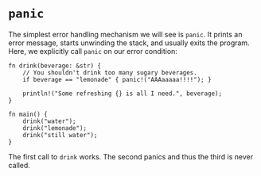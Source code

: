 # `panic`

The simplest error handling mechanism we will see is `panic`. It prints an
error message, starts unwinding the stack, and usually exits the program.
Here, we explicitly call `panic` on our error condition:

```rust,editable,ignore,mdbook-runnable
fn drink(beverage: &str) {
    // You shouldn't drink too many sugary beverages.
    if beverage == "lemonade" { panic!("AAAaaaaa!!!!"); }

    println!("Some refreshing {} is all I need.", beverage);
}

fn main() {
    drink("water");
    drink("lemonade");
    drink("still water");
}
```

The first call to `drink` works. The second panics and thus the third is never called.
